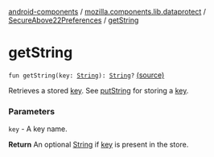 [android-components](../../index.md) / [mozilla.components.lib.dataprotect](../index.md) / [SecureAbove22Preferences](index.md) / [getString](./get-string.md)

# getString

`fun getString(key: `[`String`](https://kotlinlang.org/api/latest/jvm/stdlib/kotlin/-string/index.html)`): `[`String`](https://kotlinlang.org/api/latest/jvm/stdlib/kotlin/-string/index.html)`?` [(source)](https://github.com/mozilla-mobile/android-components/blob/master/components/lib/dataprotect/src/main/java/mozilla/components/lib/dataprotect/SecureAbove22Preferences.kt#L72)

Retrieves a stored [key](#). See [putString](#) for storing a [key](#).

### Parameters

`key` - A key name.

**Return**
An optional [String](https://kotlinlang.org/api/latest/jvm/stdlib/kotlin/-string/index.html) if [key](#) is present in the store.

